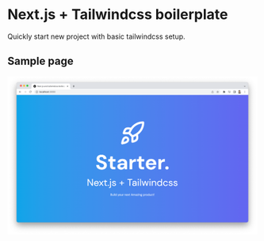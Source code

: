 # Next.js + Tailwindcss boilerplate

Quickly start new project with basic tailwindcss setup.

## Sample page
![demo](/demo.png)

